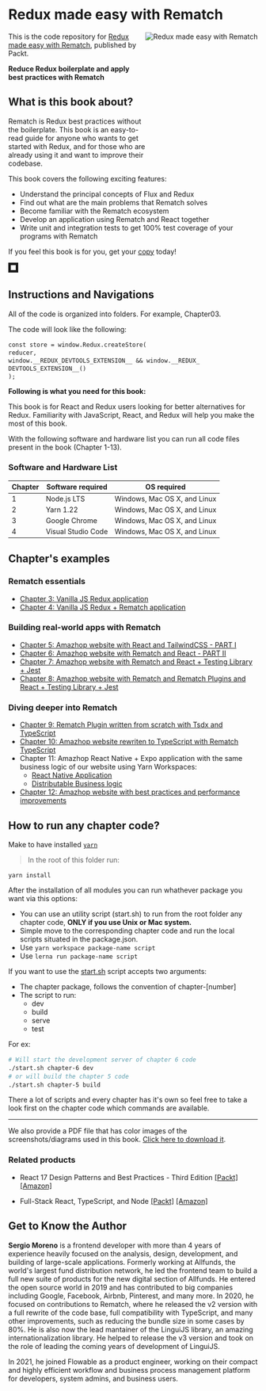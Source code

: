 # Redux made easy with Rematch

<a href="https://www.packtpub.com/product/redux-made-easy-with-rematch/9781801076210?utm_source=github&utm_medium=repository&utm_campaign=9781801076210"><img src="https://static.packt-cdn.com/products/9781801076210/cover/smaller" alt="Redux made easy with Rematch" height="256px" align="right"></a>

This is the code repository for [Redux made easy with Rematch](https://www.packtpub.com/product/redux-made-easy-with-rematch/9781801076210?utm_source=github&utm_medium=repository&utm_campaign=9781801076210), published by Packt.

**Reduce Redux boilerplate and apply best practices with Rematch**

## What is this book about?
Rematch is Redux best practices without the boilerplate. This book is an easy-to-read guide for anyone who wants to get started with Redux, and for those who are already using it and want to improve their codebase.

This book covers the following exciting features: 
* Understand the principal concepts of Flux and Redux
* Find out what are the main problems that Rematch solves
* Become familiar with the Rematch ecosystem
* Develop an application using Rematch and React together
* Write unit and integration tests to get 100% test coverage of your programs with Rematch

If you feel this book is for you, get your [copy](https://www.amazon.com/dp/1801076219) today!

<a href="https://www.packtpub.com/?utm_source=github&utm_medium=banner&utm_campaign=GitHubBanner"><img src="https://raw.githubusercontent.com/PacktPublishing/GitHub/master/GitHub.png" 
alt="https://www.packtpub.com/" border="5" /></a>


## Instructions and Navigations
All of the code is organized into folders. For example, Chapter03.

The code will look like the following:
```
const store = window.Redux.createStore(
reducer,
window.__REDUX_DEVTOOLS_EXTENSION__ && window.__REDUX_
DEVTOOLS_EXTENSION__()
);
```

**Following is what you need for this book:**

This book is for React and Redux users looking for better alternatives for Redux. Familiarity with JavaScript, React, and Redux will help you make the most of this book.

With the following software and hardware list you can run all code files present in the book (Chapter 1-13).

### Software and Hardware List

| Chapter  | Software required                   | OS required                        |
| -------- | ------------------------------------| -----------------------------------|
| 1        | Node.js LTS                         | Windows, Mac OS X, and Linux       |
| 2        | Yarn 1.22                           | Windows, Mac OS X, and Linux       |
| 3        | Google Chrome                       | Windows, Mac OS X, and Linux       |
| 4        | Visual Studio Code                  | Windows, Mac OS X, and Linux       |


## Chapter's examples

### Rematch essentials
- [Chapter 3: Vanilla JS Redux application](/packages/chapter-3)
- [Chapter 4: Vanilla JS Redux + Rematch application](/packages/chapter-4)

### Building real-world apps with Rematch
- [Chapter 5: Amazhop website with React and TailwindCSS - PART I](/packages/chapter-5)
- [Chapter 6: Amazhop website with Rematch and React - PART II](/packages/chapter-6)
- [Chapter 7: Amazhop website with Rematch and React + Testing Library + Jest](/packages/chapter-7)
- [Chapter 8: Amazhop website with Rematch and Rematch Plugins and React + Testing Library + Jest](/packages/chapter-8)

### Diving deeper into Rematch
- [Chapter 9: Rematch Plugin written from scratch with Tsdx and TypeScript](/packages/chapter-9)
- [Chapter 10: Amazhop website rewriten to TypeScript with Rematch TypeScript](/packages/chapter-10)
- Chapter 11: Amazhop React Native + Expo application with the same business logic of our website using Yarn Workspaces:
  - [React Native Application](/packages/chapter-11)
  - [Distributable Business logic](/packages/shared-logic)
- [Chapter 12: Amazhop website with best practices and performance improvements](/packages/chapter-12)


## How to run any chapter code?

Make to have installed [`yarn`](https://classic.yarnpkg.com/lang/en/)
> In the root of this folder run:
```
yarn install
```

After the installation of all modules you can run whathever package you want via this options:
- You can use an utility script (start.sh) to run from the root folder any chapter code, **ONLY if you use Unix or Mac system.**
- Simple move to the corresponding chapter code and run the local scripts situated in the package.json.
- Use `yarn workspace package-name script`
- Use `lerna run package-name script`

If you want to use the [start.sh](/start.sh) script accepts two arguments:
  - The chapter package, follows the convention of chapter-[number]
  - The script to run:
    - dev
    - build
    - serve
    - test

For ex:
```sh
# Will start the development server of chapter 6 code
./start.sh chapter-6 dev
# or will build the chapter 5 code
./start.sh chapter-5 build
```

There a lot of scripts and every chapter has it's own so feel free to take a look first on the chapter code which commands are available.

<hr>

We also provide a PDF file that has color images of the screenshots/diagrams used in this book. [Click here to download it](https://static.packt-cdn.com/downloads/9781801076210_ColorImages.pdf).


### Related products <Other books you may enjoy>
* React 17 Design Patterns and Best Practices - Third Edition [[Packt]](https://www.packtpub.com/product/react-17-design-patterns-and-best-practices-third-edition/9781800560444?utm_source=github&utm_medium=repository&utm_campaign=9781800560444) [[Amazon]](https://www.amazon.com/dp/1800560443)

* Full-Stack React, TypeScript, and Node [[Packt]](https://www.packtpub.com/product/full-stack-react-typescript-and-node/9781839219931?utm_source=github&utm_medium=repository&utm_campaign=9781839219931) [[Amazon]](https://www.amazon.com/dp/1839219939)

## Get to Know the Author
**Sergio Moreno**
is a frontend developer with more than 4 years of experience heavily focused on the analysis, design, development, and building of large-scale applications. Formerly working at Allfunds, the world's largest fund distribution network, he led the frontend team to build a full new suite of products for the new digital section of Allfunds. He entered the open source world in 2019 and has contributed to big companies including Google, Facebook, Airbnb, Pinterest, and many more. In 2020, he focused on contributions to Rematch, where he released the v2 version with a full rewrite of the code base, full compatibility with TypeScript, and many other improvements, such as reducing the bundle size in some cases by 80%. He is also now the lead mantainer of the LinguiJS library, an amazing internationalization library. He helped to release the v3 version and took on the role of leading the coming years of development of LinguiJS.

In 2021, he joined Flowable as a product engineer, working on their compact and highly efficient workflow and business process management platform for developers, system admins, and business users.



